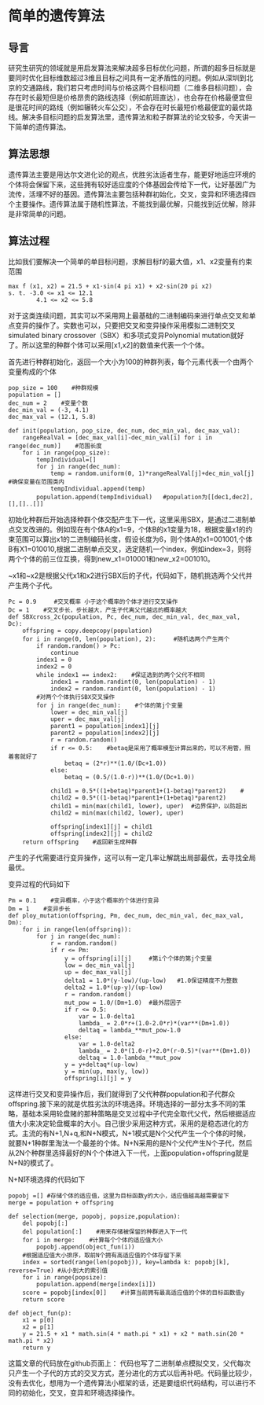 简单的遗传算法
=======


导言
---

研究生研究的领域就是用启发算法来解决超多目标优化问题，所谓的超多目标就是要同时优化目标维数超过3维且目标之间具有一定矛盾性的问题。例如从深圳到北京的交通路线，我们若只考虑时间与价格这两个目标问题（二维多目标问题），会存在时长最短但是价格昂贵的路线选择（例如航班直达），也会存在价格最便宜但是很花时间的路线（例如辗转火车公交），不会存在时长最短价格最便宜的最优路线。解决多目标问题的启发算法里，遗传算法和粒子群算法的论文较多，今天讲一下简单的遗传算法。

算法思想
-----
遗传算法主要是用达尔文进化论的观点，优胜劣汰适者生存，能更好地适应环境的个体将会保留下来，这些拥有较好适应度的个体基因会传给下一代，让好基因广为流传，活埋不好的基因。遗传算法主要包括种群初始化，交叉，变异和环境选择四个主要操作。遗传算法属于随机性算法，不能找到最优解，只能找到近优解，除非是非常简单的问题。

算法过程
----
比如我们要解决一个简单的单目标问题，求解目标f的最大值，x1、x2变量有约束范围

```
max f (x1, x2) = 21.5 + x1·sin(4 pi x1) + x2·sin(20 pi x2)
s. t. -3.0 <= x1 <= 12.1
        4.1 <= x2 <= 5.8

```
对于这类连续问题，其实可以不采用网上最基础的二进制编码来进行单点交叉和单点变异的操作了。实数也可以，只要把交叉和变异操作采用模拟二进制交叉simulated binary crossover（SBX）和多项式变异Polynomial mutation就好了。所以这里的种群个体可以采用[x1,x2]的数值来代表一个个体。

首先进行种群初始化，返回一个大小为100的种群列表，每个元素代表一个由两个变量构成的个体

```
pop_size = 100    #种群规模
population = []
dec_num = 2    #变量个数
dec_min_val = (-3, 4.1)
dec_max_val = (12.1, 5.8)

def init(population, pop_size, dec_num, dec_min_val, dec_max_val):
    rangeRealVal = [dec_max_val[i]-dec_min_val[i] for i in range(dec_num)]    #范围长度
    for i in range(pop_size):
        tempIndividual=[]
        for j in range(dec_num):
            temp = random.uniform(0, 1)*rangeRealVal[j]+dec_min_val[j]  #确保变量在范围类内 
            tempIndividual.append(temp)
        population.append(tempIndividual)   #population为[[dec1,dec2],[],[]..[]]   
```

初始化种群后开始选择种群个体交配产生下一代，这里采用SBX，是通过二进制单点交叉改进的。例如现在有个体A的x1=9，个体B的x1变量为18，根据变量x1的约束范围可以算出x1的二进制编码长度，假设长度为6，则个体A的x1=001001,个体B有X1=010010,根据二进制单点交叉，选定随机一个index，例如index=3，则将两个个体的前三位互换，得到new_x1=010001和new_x2=001010。



~x1和~x2是根据父代x1和x2进行SBX后的子代，代码如下，随机挑选两个父代并产生两个子代。

```
Pc = 0.9     #交叉概率 小于这个概率的个体才进行交叉操作
Dc = 1    #交叉步长，步长越大，产生子代离父代越远的概率越大
def SBXcross_2c(population, Pc, dec_num, dec_min_val, dec_max_val, Dc):
    offspring = copy.deepcopy(population)
    for i in range(0, len(population), 2):     #随机选两个产生两个
        if random.random() > Pc:
            continue
        index1 = 0
        index2 = 0
        while index1 == index2:    #保证选到的两个父代不相同
            index1 = random.randint(0, len(population) - 1)
            index2 = random.randint(0, len(population) - 1)
        #对两个个体执行SBX交叉操作
        for j in range(dec_num):    #个体的第j个变量
            lower = dec_min_val[j]
            uper = dec_max_val[j]
            parent1 = population[index1][j]
            parent2 = population[index2][j]
            r = random.random()
            if r <= 0.5:    #betaq是采用了概率模型计算出来的，可以不用管，照着套就好了
                betaq = (2*r)**(1.0/(Dc+1.0))
            else:
                betaq = (0.5/(1.0-r))**(1.0/(Dc+1.0))

            child1 = 0.5*((1+betaq)*parent1+(1-betaq)*parent2)    #
            child2 = 0.5*((1-betaq)*parent1+(1+betaq)*parent2)
            child1 = min(max(child1, lower), uper)  #边界保护，以防超出
            child2 = min(max(child2, lower), uper)

            offspring[index1][j] = child1
            offspring[index2][j] = child2
    return offspring    #返回新生成种群
```



产生的子代需要进行变异操作，这可以有一定几率让解跳出局部最优，去寻找全局最优。

变异过程的代码如下

```
Pm = 0.1    #变异概率，小于这个概率的个体进行变异
Dm = 1    #变异步长
def ploy_mutation(offspring, Pm, dec_num, dec_min_val, dec_max_val, Dm):
    for i in range(len(offspring)):
        for j in range(dec_num):    
            r = random.random()
            if r <= Pm:
                y = offspring[i][j]     #第i个个体的第j个变量
                low = dec_min_val[j]
                up = dec_max_val[j]
                delta1 = 1.0*(y-low)/(up-low)   #1.0保证精度不为整数
                delta2 = 1.0*(up-y)/(up-low)
                r = random.random()
                mut_pow = 1.0/(Dm+1.0)  #最外层因子
                if r <= 0.5:
                    var = 1.0-delta1
                    lambda_ = 2.0*r+(1.0-2.0*r)*(var**(Dm+1.0))
                    deltaq = lambda_**mut_pow-1.0
                else:
                    var = 1.0-delta2
                    lambda_ = 2.0*(1.0-r)+2.0*(r-0.5)*(var**(Dm+1.0))
                    deltaq = 1.0-lambda_**mut_pow
                y = y+deltaq*(up-low)
                y = min(up, max(y, low))
                offspring[i][j] = y
```
这样进行交叉和变异操作后，我们就得到了父代种群population和子代群众offspring.接下来的就是优胜劣汰的环境选择。环境选择的一部分太多不同的策略，基础本采用轮盘赌的那种策略是交叉过程中子代完全取代父代，然后根据适应值大小来决定轮盘概率的大小。自己很少采用这种方式，采用的是稳态进化的方式。主流的有N+1,N+q,和N+N模式，N+1模式是N个父代产生一个个体的时候，就要N+1种群里淘汰一个最差的个体。N+N采用的是N个父代产生N个子代，然后从2N个种群里选择最好的N个个体进入下一代，上面population+offspring就是N+N的模式了。

N+N环境选择的代码如下

```
popobj =[] #存储个体的适应值，这里为目标函数y的大小，适应值越高越需要留下
merge = population + offspring

def selection(merge, popobj, popsize,population):
    del popobj[:]
    del population[:]    #用来存储被保留的种群进入下一代
    for i in merge:    #计算每个个体的适应值大小
        popobj.append(object_fun(i))
    #根据适应值大小排序，取前N个拥有高适应值的个体存留下来
    index = sorted(range(len(popobj)), key=lambda k: popobj[k], reverse=True) #从小到大的索引值
    for i in range(popsize):
        population.append(merge[index[i]])
    score = popobj[index[0]]    #计算当前拥有最高适应值的个体的目标函数值y
    return score
   
def object_fun(p):
    x1 = p[0]
    x2 = p[1]
    y = 21.5 + x1 * math.sin(4 * math.pi * x1) + x2 * math.sin(20 * math.pi * x2)
    return y
```
这篇文章的代码放在github页面上：
代码也写了二进制单点模拟交叉，父代每次只产生一个子代的方式的交叉方式，差分进化的方式以后再补吧。代码量比较少，没有去优化，想用为一个遗传算法小框架的话，还是要组织代码结构，可以进行不同的初始化，交叉，变异和环境选择操作。